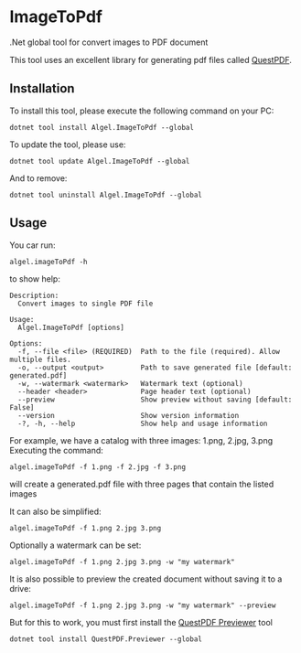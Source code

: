 # ImageToPdf
.Net global tool for convert images to PDF document

This tool uses an excellent library for generating pdf files called [QuestPDF](https://www.questpdf.com/).

## Installation

To install this tool, please execute the following command on your PC:

```
dotnet tool install Algel.ImageToPdf --global
```

To update the tool, please use:

```
dotnet tool update Algel.ImageToPdf --global
```

And to remove:

```
dotnet tool uninstall Algel.ImageToPdf --global
```

## Usage

You car run:
```
algel.imageToPdf -h
```

to show help:

```
Description:
  Convert images to single PDF file

Usage:
  Algel.ImageToPdf [options]

Options:
  -f, --file <file> (REQUIRED)  Path to the file (required). Allow multiple files.
  -o, --output <output>         Path to save generated file [default: generated.pdf]
  -w, --watermark <watermark>   Watermark text (optional)
  --header <header>             Page header text (optional)
  --preview                     Show preview without saving [default: False]
  --version                     Show version information
  -?, -h, --help                Show help and usage information
```

For example, we have a catalog with three images: 1.png, 2.jpg, 3.png
Executing the command:
```
algel.imageToPdf -f 1.png -f 2.jpg -f 3.png
```
will create a generated.pdf file with three pages that contain the listed images

It can also be simplified:
```
algel.imageToPdf -f 1.png 2.jpg 3.png
```
Optionally a watermark can be set:
```
algel.imageToPdf -f 1.png 2.jpg 3.png -w "my watermark"
```
It is also possible to preview the created document without saving it to a drive:
```
algel.imageToPdf -f 1.png 2.jpg 3.png -w "my watermark" --preview
```
But for this to work, you must first install the [QuestPDF Previewer](https://www.questpdf.com/document-previewer.html) tool
```
dotnet tool install QuestPDF.Previewer --global
```